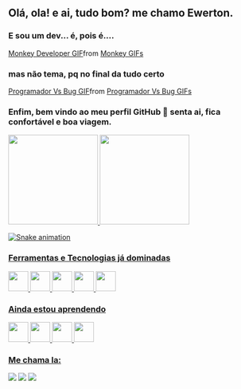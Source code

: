 ## Olá, ola! e ai, tudo bom? me chamo Ewerton.

### E sou um dev... é, pois é....

<div class="tenor-gif-embed" data-postid="15160023" data-share-method="host" data-aspect-ratio="1.77778" data-width="40%"><a href="https://tenor.com/view/monkey-developer-software-coding-debug-gif-15160023">Monkey Developer GIF</a>from <a href="https://tenor.com/search/monkey-gifs">Monkey GIFs</a></div> <script type="text/javascript" async src="https://tenor.com/embed.js"></script>

### mas não tema, pq no final da tudo certo

<div class="tenor-gif-embed" data-postid="24491722" data-share-method="host" data-aspect-ratio="1.33333" data-width="40%"><a href="https://tenor.com/view/programador-vs-bug-gif-24491722">Programador Vs Bug GIF</a>from <a href="https://tenor.com/search/programador+vs+bug-gifs">Programador Vs Bug GIFs</a></div> <script type="text/javascript" async src="https://tenor.com/embed.js"></script>

### Enfim, bem vindo ao meu perfil GitHub 👋 senta ai, fica confortável e boa viagem.

<div>
<a href="https://github.com/ewertho">
<img height="180em" src="https://github-readme-stats.vercel.app/api/top-langs/?username=ewertho&layout=compact&langs_count=7&theme=dracula"/>
<img height="180em" src="https://github-readme-stats.vercel.app/api?username=ewertho&show_icons=true&theme=dracula&include_all_commits=true&count_private=true"/>
</div>

![Snake animation](https://github.com/ewertho/ewertho/blob/output/github-contribution-grid-snake.svg)

### Ferramentas e Tecnologias já dominadas

<img src="https://cdn.jsdelivr.net/gh/devicons/devicon/icons/git/git-original.svg" width="40" height="40"/>
<img src="https://cdn.jsdelivr.net/gh/devicons/devicon/icons/react/react-original.svg" width="40" height="40" />
<img src="https://cdn.jsdelivr.net/gh/devicons/devicon/icons/dotnetcore/dotnetcore-original.svg"width="40" height="40" />
<img src="https://cdn.jsdelivr.net/gh/devicons/devicon/icons/nodejs/nodejs-original.svg" width="40" height="40"/>
<img src="https://cdn.jsdelivr.net/gh/devicons/devicon/icons/php/php-original.svg"width="40" height="40" />

### Ainda estou aprendendo

<img src="https://cdn.jsdelivr.net/gh/devicons/devicon/icons/java/java-original.svg" width="40" height="40"/> <img src="https://cdn.jsdelivr.net/gh/devicons/devicon/icons/linux/linux-original.svg" width="40" height="40"/>
<img src="https://cdn.jsdelivr.net/gh/devicons/devicon/icons/angularjs/angularjs-original.svg" width="40" height="40" />
<img src="https://cdn.jsdelivr.net/gh/devicons/devicon/icons/azure/azure-original.svg" width="40" height="40" />

### Me chama la:

<div>

<a href="https://instagram.com/eweerrton" target="_blank"><img src="https://img.shields.io/badge/-Instagram-%23E4405F?style=for-the-badge&logo=instagram&logoColor=white" target="_blank"></a>
<a href = "mailto:ewerton.lfb@gmail.com"><img src="https://img.shields.io/badge/Gmail-D14836?style=for-the-badge&logo=gmail&logoColor=white" target="_blank"></a>
<a href="https://www.linkedin.com/in/ewertonlfb" target="_blank"><img src="https://img.shields.io/badge/-LinkedIn-%230077B5?style=for-the-badge&logo=linkedin&logoColor=white" target="_blank"></a>

</div>
